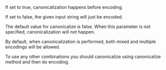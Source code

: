 If set to true, canonicalization happens before encoding. 

If set to false, the given input string will just be encoded. 

The default value for canonicalize is false. When this parameter is not specified, canonicalization will not happen. 

By default, when canonicalization is performed, both mixed and multiple encodings will be allowed. 

To use any other combinations you should canonicalize using canonicalize method and then do encoding.